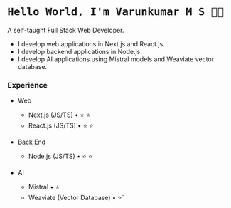 <!--
**kabir-asani/kabir-asani** is a ✨ _special_ ✨ repository because its `README.md` (this file) appears on your GitHub profile.
-->
# `Hello World, I'm Varunkumar M S 👋🏽`

A self-taught Full Stack Web Developer. 
* I develop web applications in Next.js and React.js.
* I develop backend applications in Node.js.
* I develop AI applications using Mistral models and Weaviate vector database.


### Experience

- Web
  - Next.js (JS/TS) • ⭐ ⭐
  - React.js (JS/TS) • ⭐ ⭐
 
- Back End
  - Node.js (JS/TS) • ⭐ ⭐

- AI
  - Mistral • ⭐
  - Weaviate (Vector Database) • ⭐`

